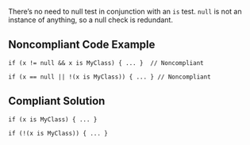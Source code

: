 There’s no need to null test in conjunction with an `is` test. `null` is not an instance of anything, so a null check is redundant.
 
## Noncompliant Code Example

    if (x != null && x is MyClass) { ... }  // Noncompliant
    
    if (x == null || !(x is MyClass)) { ... } // Noncompliant

## Compliant Solution

    if (x is MyClass) { ... }
    
    if (!(x is MyClass)) { ... }